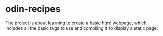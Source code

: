 # odin-recipes
The project is about learning to create a basic html webpage, which includes all the basic tags to use and compiling it to display a static page.
